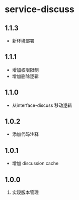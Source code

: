 # service-discuss

## 1.1.3
- 新环境部署

## 1.1.1
- 增加权限限制
- 增加删除逻辑

## 1.1.0
- 从interface-discuss 移动逻辑

## 1.0.2
- 添加代码注释


## 1.0.1
- 增加 discussion cache

## 1.0.0
1. 实现版本管理
